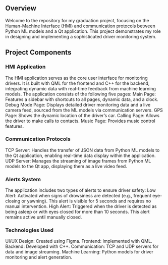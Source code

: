 

## Overview
Welcome to the repository for my graduation project, focusing on the Human-Machine Interface (HMI) and communication protocols between Python ML models and a Qt application. 
This project demonstrates my role in designing and implementing a sophisticated driver monitoring system.

## Project Components
### HMI Application
The HMI application serves as the core user interface for monitoring drivers. It is built with QML for the frontend and C++ for the backend, integrating dynamic data with real-time feedback from machine learning models. 
The application consists of the following five pages:
Main Page: Features a sidebar with shortcuts to all pages, dynamic data, and a clock.
Debug Mode Page: Displays detailed driver monitoring data and a live camera feed, sourced from the ML models via communication servers.
GPS Page: Shows the dynamic location of the driver’s car.
Calling Page: Allows the driver to make calls to contacts.
Music Page: Provides music control features.


### Communication Protocols
TCP Server: Handles the transfer of JSON data from Python ML models to the Qt application, enabling real-time data display within the application.
UDP Server: Manages the streaming of image frames from Python ML models to the Qt app, displaying them as a live video feed.


### Alerts System
The application includes two types of alerts to ensure driver safety:
Low Alert: Activated when signs of drowsiness are detected (e.g., frequent eye-closing or yawning). This alert is visible for 5 seconds and requires no manual intervention.
High Alert: Triggered when the driver is detected as being asleep or with eyes closed for more than 10 seconds. This alert remains active until manually closed.


### Technologies Used
UI/UX Design: Created using Figma.
Frontend: Implemented with QML.
Backend: Developed with C++.
Communication: TCP and UDP servers for data and image streaming.
Machine Learning: Python models for driver monitoring and alert generation.



